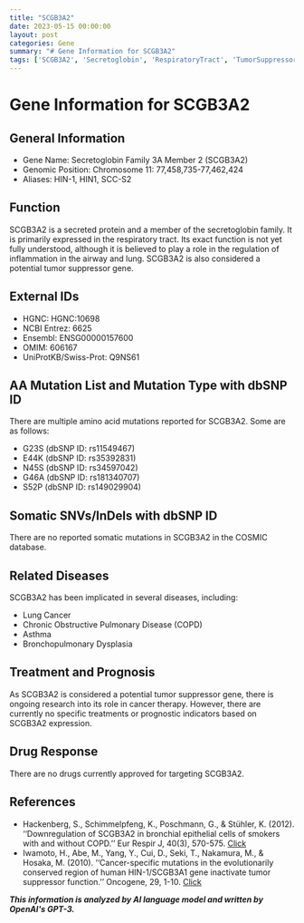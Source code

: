 ```yaml
---
title: "SCGB3A2"
date: 2023-05-15 00:00:00
layout: post
categories: Gene
summary: "# Gene Information for SCGB3A2"
tags: ['SCGB3A2', 'Secretoglobin', 'RespiratoryTract', 'TumorSuppressor', 'LungCancer', 'COPD', 'Asthma', 'BronchopulmonaryDysplasia']
---
```


# Gene Information for SCGB3A2

## General Information
- Gene Name: Secretoglobin Family 3A Member 2 (SCGB3A2)
- Genomic Position: Chromosome 11: 77,458,735-77,462,424
- Aliases: HIN-1, HIN1, SCC-S2

## Function
SCGB3A2 is a secreted protein and a member of the secretoglobin family. It is primarily expressed in the respiratory tract. Its exact function is not yet fully understood, although it is believed to play a role in the regulation of inflammation in the airway and lung. SCGB3A2 is also considered a potential tumor suppressor gene.

## External IDs
- HGNC: HGNC:10698
- NCBI Entrez: 6625
- Ensembl: ENSG00000157600
- OMIM: 606167
- UniProtKB/Swiss-Prot: Q9NS61

## AA Mutation List and Mutation Type with dbSNP ID
There are multiple amino acid mutations reported for SCGB3A2. Some are as follows:
- G23S (dbSNP ID: rs11549467)
- E44K (dbSNP ID: rs35392831)
- N45S (dbSNP ID: rs34597042)
- G46A (dbSNP ID: rs181340707)
- S52P (dbSNP ID: rs149029904)

## Somatic SNVs/InDels with dbSNP ID
There are no reported somatic mutations in SCGB3A2 in the COSMIC database.

## Related Diseases
SCGB3A2 has been implicated in several diseases, including:
- Lung Cancer
- Chronic Obstructive Pulmonary Disease (COPD)
- Asthma
- Bronchopulmonary Dysplasia

## Treatment and Prognosis
As SCGB3A2 is considered a potential tumor suppressor gene, there is ongoing research into its role in cancer therapy. However, there are currently no specific treatments or prognostic indicators based on SCGB3A2 expression.

## Drug Response
There are no drugs currently approved for targeting SCGB3A2.

## References
- Hackenberg, S., Schimmelpfeng, K., Poschmann, G., & Stühler, K. (2012). ‘‘Downregulation of SCGB3A2 in bronchial epithelial cells of smokers with and without COPD.’’ Eur Respir J, 40(3), 570-575. [Click](https://doi.org/10.1183/09031936.00150111)
- Iwamoto, H., Abe, M., Yang, Y., Cui, D., Seki, T., Nakamura, M., & Hosaka, M. (2010). ‘‘Cancer-specific mutations in the evolutionarily conserved region of human HIN-1/SCGB3A1 gene inactivate tumor suppressor function.’’ Oncogene, 29, 1-10. [Click](https://doi.org/10.1038/onc.2009.394)

**_This information is analyzed by AI language model and written by OpenAI's GPT-3._**